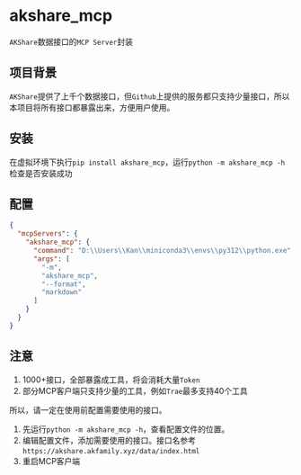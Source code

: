 # akshare_mcp

`AKShare`数据接口的`MCP Server`封装

## 项目背景

`AKShare`提供了上千个数据接口，但`Github`上提供的服务都只支持少量接口，所以本项目将所有接口都暴露出来，方便用户使用。

## 安装

在虚拟环境下执行`pip install akshare_mcp`，运行`python -m akshare_mcp -h`检查是否安装成功

## 配置

```json
{
  "mcpServers": {
    "akshare_mcp": {
      "command": "D:\\Users\\Kan\\miniconda3\\envs\\py312\\python.exe",
      "args": [
        "-m",
        "akshare_mcp",
        "--format",
        "markdown"
      ]
    }
  }
}
```

## 注意

1. 1000+接口，全部暴露成工具，将会消耗大量`Token`
2. 部分MCP客户端只支持少量的工具，例如`Trae`最多支持40个工具

所以，请一定在使用前配置需要使用的接口。

1. 先运行`python -m akshare_mcp -h`，查看配置文件的位置。
2. 编辑配置文件，添加需要使用的接口。接口名参考`https://akshare.akfamily.xyz/data/index.html`
3. 重启MCP客户端
